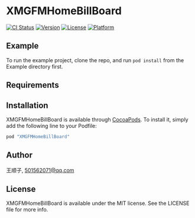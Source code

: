 # XMGFMHomeBillBoard

[![CI Status](http://img.shields.io/travis/王顺子/XMGFMHomeBillBoard.svg?style=flat)](https://travis-ci.org/王顺子/XMGFMHomeBillBoard)
[![Version](https://img.shields.io/cocoapods/v/XMGFMHomeBillBoard.svg?style=flat)](http://cocoapods.org/pods/XMGFMHomeBillBoard)
[![License](https://img.shields.io/cocoapods/l/XMGFMHomeBillBoard.svg?style=flat)](http://cocoapods.org/pods/XMGFMHomeBillBoard)
[![Platform](https://img.shields.io/cocoapods/p/XMGFMHomeBillBoard.svg?style=flat)](http://cocoapods.org/pods/XMGFMHomeBillBoard)

## Example

To run the example project, clone the repo, and run `pod install` from the Example directory first.

## Requirements

## Installation

XMGFMHomeBillBoard is available through [CocoaPods](http://cocoapods.org). To install
it, simply add the following line to your Podfile:

```ruby
pod "XMGFMHomeBillBoard"
```

## Author

王顺子, 501562071@qq.com

## License

XMGFMHomeBillBoard is available under the MIT license. See the LICENSE file for more info.
